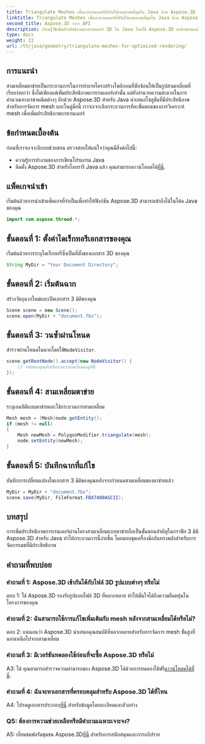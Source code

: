 ```yaml
---
title: Triangulate Meshes เพื่อการเรนเดอร์ที่ปรับให้เหมาะสมที่สุดใน Java ด้วย Aspose.3D
linktitle: Triangulate Meshes เพื่อการเรนเดอร์ที่ปรับให้เหมาะสมที่สุดใน Java ด้วย Aspose.3D
second_title: Aspose.3D จาวา API
description: เรียนรู้วิธีเพิ่มประสิทธิภาพการเรนเดอร์ 3D ใน Java โดยใช้ Aspose.3D ตาข่ายสามเหลี่ยมเพื่อประสิทธิภาพสูงสุด
type: docs
weight: 22
url: /th/java/geometry/triangulate-meshes-for-optimized-rendering/
---
```

## การแนะนำ

สามเหลี่ยมตาข่ายเป็นกระบวนการในการทำลายโครงสร้างโพลิกอนที่ซับซ้อนให้เป็นรูปสามเหลี่ยมที่เรียบง่ายกว่า ซึ่งไม่เพียงแต่เพิ่มประสิทธิภาพการเรนเดอร์เท่านั้น แต่ยังอำนวยความสะดวกในการคำนวณทางเรขาคณิตต่างๆ อีกด้วย Aspose.3D สำหรับ Java นำเสนอโซลูชันที่มีประสิทธิภาพสำหรับการจัดการ mesh และในคู่มือนี้ เราจะเจาะลึกกระบวนการทีละขั้นตอนของการวิเคราะห์ mesh เพื่อเพิ่มประสิทธิภาพการเรนเดอร์

## ข้อกำหนดเบื้องต้น

ก่อนที่เราจะเจาะลึกบทช่วยสอน ตรวจสอบให้แน่ใจว่าคุณมีสิ่งต่อไปนี้:

- ความรู้การทำงานของการเขียนโปรแกรม Java
-  ติดตั้ง Aspose.3D สำหรับไลบรารี Java แล้ว คุณสามารถดาวน์โหลดได้[ที่นี่](https://releases.aspose.com/3d/java/).

## แพ็คเกจนำเข้า

เริ่มต้นด้วยการนำเข้าแพ็คเกจที่จำเป็นเพื่อทำให้ฟังก์ชัน Aspose.3D สามารถเข้าถึงได้ในโค้ด Java ของคุณ

```java
import com.aspose.threed.*;
```

## ขั้นตอนที่ 1: ตั้งค่าไดเร็กทอรีเอกสารของคุณ

เริ่มต้นด้วยการระบุไดเร็กทอรีซึ่งเป็นที่ตั้งของเอกสาร 3D ของคุณ

```java
String MyDir = "Your Document Directory";
```

## ขั้นตอนที่ 2: เริ่มต้นฉาก

สร้างวัตถุฉากใหม่และเปิดเอกสาร 3 มิติของคุณ

```java
Scene scene = new Scene();
scene.open(MyDir + "document.fbx");
```

## ขั้นตอนที่ 3: วนซ้ำผ่านโหนด

 สำรวจผ่านโหนดในฉากโดยใช้`NodeVisitor`.

```java
scene.getRootNode().accept(new NodeVisitor() {
    // รหัสของคุณสำหรับการแวะผ่านโหนดอยู่ที่นี่
});
```

## ขั้นตอนที่ 4: สามเหลี่ยมตาข่าย

ระบุเอนทิตีแบบตาข่ายและใช้กระบวนการสามเหลี่ยม

```java
Mesh mesh = (Mesh)node.getEntity();
if (mesh != null)
{
    Mesh newMesh = PolygonModifier.triangulate(mesh);
    node.setEntity(newMesh);
}
```

## ขั้นตอนที่ 5: บันทึกฉากที่แก้ไข

บันทึกการเปลี่ยนแปลงในเอกสาร 3 มิติของคุณหลังจากกำหนดสามเหลี่ยมของตาข่ายแล้ว

```java
MyDir = MyDir + "document.fbx";
scene.save(MyDir, FileFormat.FBX7400ASCII);
```

## บทสรุป

การเพิ่มประสิทธิภาพการเรนเดอร์ผ่านโครงสามเหลี่ยมแบบตาข่ายถือเป็นขั้นตอนสำคัญในกราฟิก 3 มิติ Aspose.3D สำหรับ Java ทำให้กระบวนการนี้ง่ายขึ้น โดยมอบชุดเครื่องมืออันทรงพลังสำหรับการจัดการเมชที่มีประสิทธิภาพ

## คำถามที่พบบ่อย

### คำถามที่ 1: Aspose.3D เข้ากันได้กับไฟล์ 3D รูปแบบต่างๆ หรือไม่

ตอบ 1: ใช่ Aspose.3D รองรับรูปแบบไฟล์ 3D ที่หลากหลาย ทำให้มั่นใจได้ถึงความยืดหยุ่นในโครงการของคุณ

### คำถามที่ 2: ฉันสามารถใช้การแก้ไขเพิ่มเติมกับ mesh หลังจากสามเหลี่ยมได้หรือไม่?

ตอบ 2: แน่นอนว่า Aspose.3D นำเสนอคุณสมบัติที่หลากหลายสำหรับการจัดการ mesh ขั้นสูงที่นอกเหนือไปจากสามเหลี่ยม

### คำถามที่ 3: มีเวอร์ชันทดลองใช้ก่อนที่จะซื้อ Aspose.3D หรือไม่

 A3: ได้ คุณสามารถสำรวจความสามารถของ Aspose.3D ได้ด้วยการทดลองใช้ฟรี[ดาวน์โหลดได้ที่นี่](https://releases.aspose.com/).

### คำถามที่ 4: ฉันจะหาเอกสารที่ครอบคลุมสำหรับ Aspose.3D ได้ที่ไหน

 A4: โปรดดูเอกสารประกอบ[ที่นี่](https://reference.aspose.com/3d/java/) สำหรับข้อมูลโดยละเอียดและตัวอย่าง

### Q5: ต้องการความช่วยเหลือหรือมีคำถามเฉพาะเจาะจง?

 A5: เยี่ยมชมฟอรัมชุมชน Aspose.3D[ที่นี่](https://forum.aspose.com/c/3d/18) สำหรับการสนับสนุนและการอภิปราย